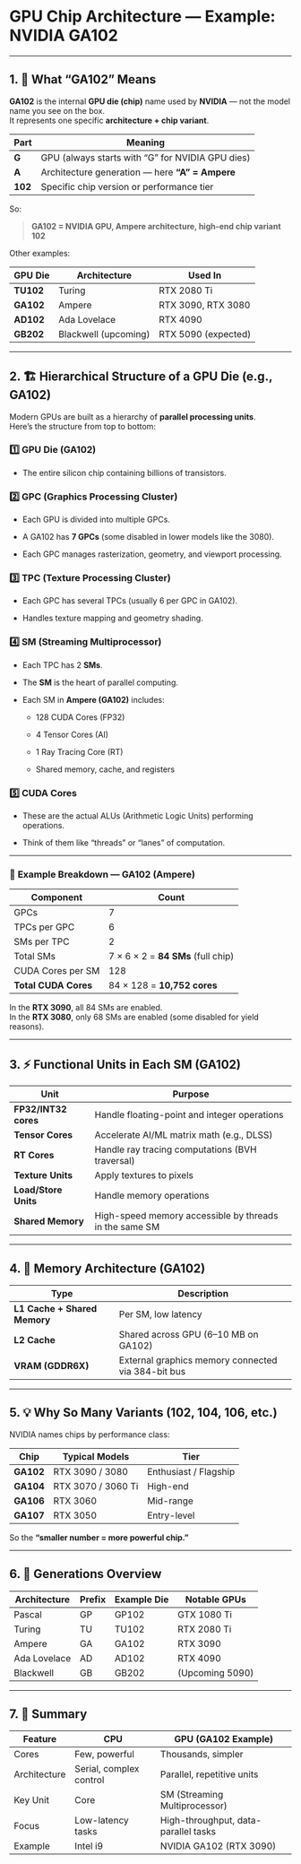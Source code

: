 # GPU Chip Architecture — Example: NVIDIA **GA102**

---

## 1. 🧩 **What “GA102” Means**

**GA102** is the internal **GPU die (chip)** name used by **NVIDIA** — not the model name you see on the box.  
It represents one specific **architecture + chip variant**.

| Part    | Meaning                                          |
| ------- | ------------------------------------------------ |
| **G**   | GPU (always starts with “G” for NVIDIA GPU dies) |
| **A**   | Architecture generation — here **“A” = Ampere**  |
| **102** | Specific chip version or performance tier        |

So:

> **GA102 = NVIDIA GPU, Ampere architecture, high-end chip variant 102**

Other examples:

|GPU Die|Architecture|Used In|
|---|---|---|
|**TU102**|Turing|RTX 2080 Ti|
|**GA102**|Ampere|RTX 3090, RTX 3080|
|**AD102**|Ada Lovelace|RTX 4090|
|**GB202**|Blackwell (upcoming)|RTX 5090 (expected)|

---

## 2. 🏗️ **Hierarchical Structure of a GPU Die (e.g., GA102)**

Modern GPUs are built as a hierarchy of **parallel processing units**.  
Here’s the structure from top to bottom:

### **1️⃣ GPU Die (GA102)**

- The entire silicon chip containing billions of transistors.
    

### **2️⃣ GPC (Graphics Processing Cluster)**

- Each GPU is divided into multiple GPCs.
    
- A GA102 has **7 GPCs** (some disabled in lower models like the 3080).
    
- Each GPC manages rasterization, geometry, and viewport processing.
    

### **3️⃣ TPC (Texture Processing Cluster)**

- Each GPC has several TPCs (usually 6 per GPC in GA102).
    
- Handles texture mapping and geometry shading.
    

### **4️⃣ SM (Streaming Multiprocessor)**

- Each TPC has 2 **SMs**.
    
- The **SM** is the heart of parallel computing.
    
- Each SM in **Ampere (GA102)** includes:
    
    - 128 CUDA Cores (FP32)
        
    - 4 Tensor Cores (AI)
        
    - 1 Ray Tracing Core (RT)
        
    - Shared memory, cache, and registers
        

### **5️⃣ CUDA Cores**

- These are the actual ALUs (Arithmetic Logic Units) performing operations.
    
- Think of them like “threads” or “lanes” of computation.
    

---

### 🔬 **Example Breakdown — GA102 (Ampere)**

|Component|Count|
|---|---|
|GPCs|7|
|TPCs per GPC|6|
|SMs per TPC|2|
|Total SMs|7 × 6 × 2 = **84 SMs** (full chip)|
|CUDA Cores per SM|128|
|**Total CUDA Cores**|84 × 128 = **10,752 cores**|

In the **RTX 3090**, all 84 SMs are enabled.  
In the **RTX 3080**, only 68 SMs are enabled (some disabled for yield reasons).

---

## 3. ⚡ **Functional Units in Each SM (GA102)**

|Unit|Purpose|
|---|---|
|**FP32/INT32 cores**|Handle floating-point and integer operations|
|**Tensor Cores**|Accelerate AI/ML matrix math (e.g., DLSS)|
|**RT Cores**|Handle ray tracing computations (BVH traversal)|
|**Texture Units**|Apply textures to pixels|
|**Load/Store Units**|Handle memory operations|
|**Shared Memory**|High-speed memory accessible by threads in the same SM|

---

## 4. 🧮 **Memory Architecture (GA102)**

|Type|Description|
|---|---|
|**L1 Cache + Shared Memory**|Per SM, low latency|
|**L2 Cache**|Shared across GPU (6–10 MB on GA102)|
|**VRAM (GDDR6X)**|External graphics memory connected via 384-bit bus|

---

## 5. 💡 **Why So Many Variants (102, 104, 106, etc.)**

NVIDIA names chips by performance class:

|Chip|Typical Models|Tier|
|---|---|---|
|**GA102**|RTX 3090 / 3080|Enthusiast / Flagship|
|**GA104**|RTX 3070 / 3060 Ti|High-end|
|**GA106**|RTX 3060|Mid-range|
|**GA107**|RTX 3050|Entry-level|

So the **“smaller number = more powerful chip.”**

---

## 6. 🚀 **Generations Overview**

|Architecture|Prefix|Example Die|Notable GPUs|
|---|---|---|---|
|Pascal|GP|GP102|GTX 1080 Ti|
|Turing|TU|TU102|RTX 2080 Ti|
|Ampere|GA|GA102|RTX 3090|
|Ada Lovelace|AD|AD102|RTX 4090|
|Blackwell|GB|GB202|(Upcoming 5090)|

---

## 7. 🧠 **Summary**

|Feature|CPU|GPU (GA102 Example)|
|---|---|---|
|Cores|Few, powerful|Thousands, simpler|
|Architecture|Serial, complex control|Parallel, repetitive units|
|Key Unit|Core|SM (Streaming Multiprocessor)|
|Focus|Low-latency tasks|High-throughput, data-parallel tasks|
|Example|Intel i9|NVIDIA GA102 (RTX 3090)|